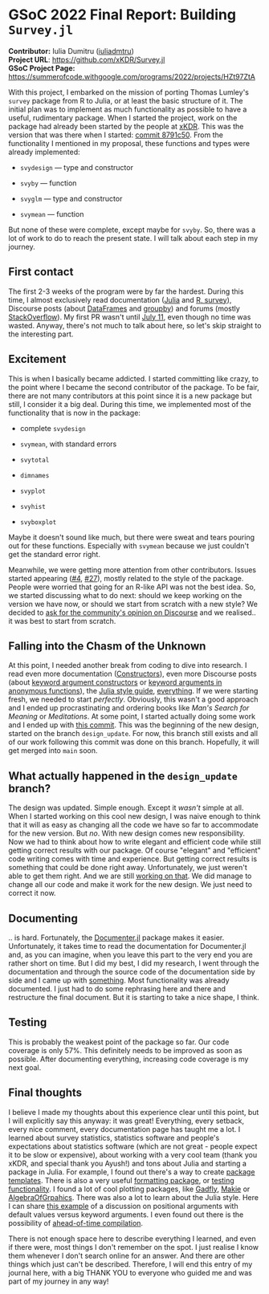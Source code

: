 # GSoC 2022 Final Report: Building `Survey.jl`

**Contributor:** Iulia Dumitru ([iuliadmtru](https://github.com/iuliadmtru))  
**Project URL**: https://github.com/xKDR/Survey.jl  
**GSoC Project Page:** https://summerofcode.withgoogle.com/programs/2022/projects/HZt97ZtA

With this project, I embarked on the mission of porting Thomas Lumley's `survey` package
from R to Julia, or at least the basic structure of it. The initial plan was to implement
as much functionality as possible to have a useful, rudimentary package. When I
started the project, work on the package had already been started by the people at
[xKDR](https://github.com/xKDR). This was the version that was there when I started:
[commit 8791c50](https://github.com/xKDR/Survey.jl/commit/8791c50e93d775015df100b84fa422cf5ad0d0f9).
From the functionality I mentioned in my proposal, these functions and types were already
implemented:

- `svydesign` — type and constructor

- `svyby` — function

- `svyglm` — type and constructor

- `svymean` — function


But none of these were complete, except maybe for `svyby`. So, there was a lot of work to
do to reach the present state. I will talk about each step in my journey.

## First contact

The first 2-3 weeks of the program were by far the hardest. During this time, I almost
exclusively read documentation ([Julia](https://docs.julialang.org/en/v1/) and [R, survey](https://cran.r-project.org/web/packages/survey/survey.pdf)),
Discourse posts (about [DataFrames](https://discourse.julialang.org/t/replace-values-in-a-dataframes-column-with-another-value/79548)
and [groupby](https://discourse.julialang.org/t/groupby-for-regular-array/9877)) and
forums (mostly [StackOverflow](https://stackoverflow.com/questions/50038413/fill-bubbles-with-color-in-svyplot-in-r-survey-package)). My first PR wasn't until
[July 11](https://github.com/xKDR/Survey.jl/commit/ab0908c7c502bfa54cb1e031bec7f83ecdf73f0c),
even though no time was wasted. Anyway, there's not much to talk about here, so let's skip
straight to the interesting part.

## Excitement

This is when I basically became addicted. I started committing like crazy, to the point
where I became the second contributor of the package. To be fair, there are not many
contributors at this point since it is a new package but still, I consider it a big deal.
During this time, we implemented most of the functionality that is now in the package:

- complete `svydesign`

- `svymean`, with standard errors

- `svytotal`

- `dimnames`

- `svyplot`

- `svyhist`

- `svyboxplot`

Maybe it doesn't sound like much, but there were sweat and tears pouring out for these
functions. Especially with `svymean` because we just couldn't get the standard error
right.

Meanwhile, we were getting more attention from other contributors. Issues started appearing
([#4](https://github.com/xKDR/Survey.jl/issues/4), [#27](https://github.com/xKDR/Survey.jl/issues/27)),
mostly related to the style of the package. People were worried that going for an R-like API
was not the best idea. So, we started discussing what to do next: should we keep
working on the version we have now, or should we start from scratch with a new style?
We decided to [ask for the community's opinion on Discourse](https://discourse.julialang.org/t/suggestions-for-the-design-of-survey-jl/86381)
and we realised.. it was best to start from scratch.

## Falling into the Chasm of the Unknown
At this point, I needed another break from coding to dive into research. I read even more
documentation ([Constructors](https://docs.julialang.org/en/v1/manual/constructors/)),
even more Discourse posts (about [keyword argument constructors](https://discourse.julialang.org/t/automatic-keyword-argument-constructor/36573) or
[keyword arguments in anonymous functions](https://discourse.julialang.org/t/extracting-kwargs-from-anonymous-function/37350)),
the [Julia style guide](https://docs.julialang.org/en/v1/manual/style-guide/),
[everything](https://en.wikipedia.org/wiki/Type_theory). If we were
starting fresh, we needed to start _perfectly_. Obviously, this wasn't a good approach
and I ended up procrastinating and ordering books like _Man's Search for Meaning_ or 
_Meditations_. At some point, I started actually doing some work and I ended up with
[this commit](https://github.com/xKDR/Survey.jl/commit/ce96f42bae02353d99116c23dacb0dc4f9844e35).
This was the beginning of the new design, started on the branch `design_update`. For now,
this branch still exists and all of our work following this commit was done on this branch.
Hopefully, it will get merged into `main` soon.

## What actually happened in the `design_update` branch?
The design was updated. Simple enough. Except it _wasn't_ simple at all. When I started
working on this cool new design, I was naive enough to think that it will as easy as
changing all the code we have so far to accommodate for the new version. But _no_. With
new design comes new responsibility. Now we had to think about how to write elegant and
efficient code while still getting correct results with our package. Of course "elegant"
and "efficient" code writing comes with time and experience. But getting correct results
is something that could be done right away. Unfortunately, we just weren't able to get
them right. And we are still [working on that](https://github.com/xKDR/Survey.jl/pull/51).
We did manage to change all our code and make it work for the new design. We just need
to correct it now.

## Documenting
.. is hard. Fortunately, the [Documenter.jl](https://juliadocs.github.io/Documenter.jl/stable/)
package makes it easier. Unfortunately, it takes time to read the documentation for
Documenter.jl and, as you can imagine, when you leave this part to the very end you are
rather short on time. But I did my best, I did my research, I went through the documentation
and through the source code of the documentation side by side and I came up with
[something](https://github.com/xKDR/Survey.jl/pull/54). Most functionality was already
documented. I just had to do some rephrasing here and there and restructure the final
document. But it is starting to take a nice shape, I think.

## Testing
This is probably the weakest point of the package so far. Our code coverage is only 57%.
This definitely needs to be improved as soon as possible. After documenting everything,
increasing code coverage is my next goal.

## Final thoughts
I believe I made my thoughts about this experience clear until this point, but I
will explicitly say this anyway: it was great! Everything, every setback, every nice
comment, every documentation page has taught me a lot. I learned about survey statistics,
statistics software and people's expectations about statistics software (which are not
great - people expect it to be slow or expensive), about working with a very cool team
(thank you xKDR, and special thank you Ayush!) and tons about Julia and starting a
package in Julia. For example, I found out there's a way to create
[package templates](https://invenia.github.io/PkgTemplates.jl/stable/). There is also a
very useful [formatting package](https://domluna.github.io/JuliaFormatter.jl/dev/), or
[testing functionality](https://github.com/JuliaLang/julia/blob/master/stdlib/Test/src/Test.jl).
I found a lot of cool plotting packages, like [Gadfly](http://gadflyjl.org/stable/),
[Makie](https://makie.juliaplots.org/stable/) or
[AlgebraOfGrpahics](https://juliaplots.org/AlgebraOfGraphics.jl/dev/). There was also
a lot to learn about the Julia style. Here I can share [this example](https://discourse.julialang.org/t/best-practice-default-values-optional-arguments-readable-code/24226)
of a discussion on positional arguments with default values versus keyword arguments.
I even found out there is the possibility of [ahead-of-time compilation](https://github.com/JuliaLang/PackageCompiler.jl/).

There is not enough space here to describe everything I learned, and even if there were,
most things I don't remember on the spot. I just realise I know them whenever I don't
search online for an answer. And there are other things which just can't be described.
Therefore, I will end this entry of my journal here, with a big THANK YOU to everyone
who guided me and was part of my journey in any way!

